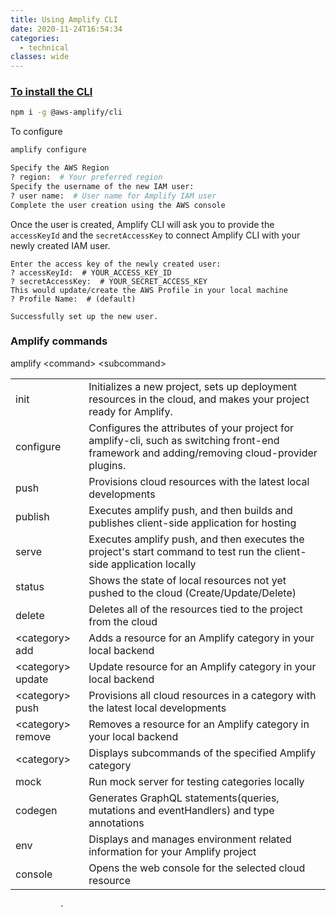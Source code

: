```yaml
---
title: Using Amplify CLI
date: 2020-11-24T16:54:34
categories:
  - technical
classes: wide
---
```



### [To install the CLI](https://docs.amplify.aws/cli/start/install)

```bash
npm i -g @aws-amplify/cli
```

To configure

```bash
amplify configure

Specify the AWS Region
? region:  # Your preferred region
Specify the username of the new IAM user:
? user name:  # User name for Amplify IAM user
Complete the user creation using the AWS console
```

Once the user is created, Amplify CLI will ask you to provide the `accessKeyId` and the `secretAccessKey` to connect Amplify CLI with your newly created IAM user.

```text
Enter the access key of the newly created user:
? accessKeyId:  # YOUR_ACCESS_KEY_ID
? secretAccessKey:  # YOUR_SECRET_ACCESS_KEY
This would update/create the AWS Profile in your local machine
? Profile Name:  # (default)

Successfully set up the new user.
```

### Amplify commands

amplify &lt;command&gt; &lt;subcommand&gt;

|  |  |
| :--- | :--- |
| init | Initializes a new project, sets up deployment resources in the cloud, and makes your project ready for Amplify. |
| configure | Configures the attributes of your project for amplify-cli, such as switching front-end framework and adding/removing cloud-provider plugins.                                |
| push | Provisions cloud resources with the latest local developments |
| publish | Executes amplify push, and then builds and publishes client-side application for hosting |
| serve | Executes amplify push, and then executes the project's start command to test run the client-side application locally |
| status | Shows the state of local resources not yet pushed to the cloud \(Create/Update/Delete\) |
| delete | Deletes all of the resources tied to the project from the cloud |
| &lt;category&gt; add | Adds a resource for an Amplify category in your local backend |
| &lt;category&gt; update | Update resource for an Amplify category in your local backend |
| &lt;category&gt; push | Provisions all cloud resources in a category with the latest local developments |
| &lt;category&gt; remove | Removes a resource for an Amplify category in your local backend |
| &lt;category&gt; | Displays subcommands of the specified Amplify category |
| mock | Run mock server for testing categories locally |
| codegen | Generates GraphQL statements\(queries, mutations and eventHandlers\) and type annotations |
| env | Displays and manages environment related information for your Amplify project |
| console | Opens the web console for the selected cloud resource |

               .                 

